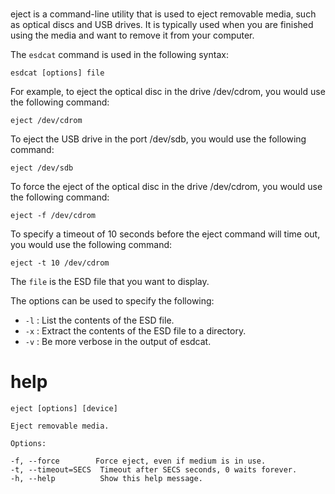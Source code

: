 # 

eject is a command-line utility that is used to eject removable media, such as optical discs and USB drives. It is typically used when you are finished using the media and want to remove it from your computer.

The `esdcat` command is used in the following syntax:

```
esdcat [options] file
```



For example, to eject the optical disc in the drive /dev/cdrom, you would use the following command:

`eject /dev/cdrom`

To eject the USB drive in the port /dev/sdb, you would use the following command:

`eject /dev/sdb`

To force the eject of the optical disc in the drive /dev/cdrom, you would use the following command:

`eject -f /dev/cdrom`

To specify a timeout of 10 seconds before the eject command will time out, you would use the following command:

`eject -t 10 /dev/cdrom`


The `file` is the ESD file that you want to display.

The options can be used to specify the following:

* `-l` : List the contents of the ESD file.
* `-x` : Extract the contents of the ESD file to a directory.
* `-v` : Be more verbose in the output of esdcat.


# help 

```
eject [options] [device]

Eject removable media.

Options:

-f, --force        Force eject, even if medium is in use.
-t, --timeout=SECS  Timeout after SECS seconds, 0 waits forever.
-h, --help          Show this help message.

```
